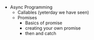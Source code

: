 - Async Programming
    - Callables (yeterday we have seen)
    - Promises
        - Basics of promise
        - creating your own promise
        - then and catch
